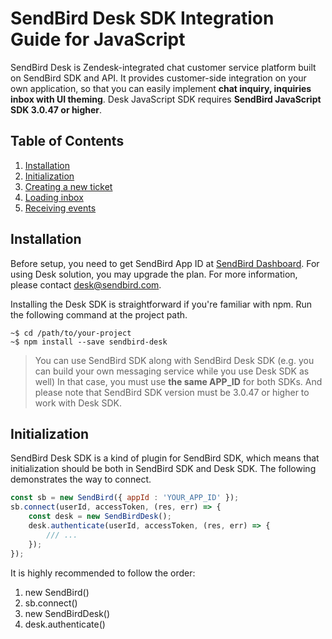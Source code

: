 SendBird Desk SDK Integration Guide for JavaScript
===========
SendBird Desk is Zendesk-integrated chat customer service platform built on SendBird SDK and API. It provides customer-side integration on your own application, so that you can easily implement **chat inquiry, inquiries inbox with UI theming**. Desk JavaScript SDK requires **SendBird JavaScript SDK 3.0.47 or higher**.

## Table of Contents

  1. [Installation](#installation)
  1. [Initialization](#initialization)
  1. [Creating a new ticket](#creating-a-new-ticket)
  1. [Loading inbox](#loading-inbox)
  1. [Receiving events](#receiving-events)
  
## Installation

Before setup, you need to get SendBird App ID at [SendBird Dashboard](https://dashboard.sendbird.com). For using Desk solution, you may upgrade the plan. For more information, please contact [desk@sendbird.com](mailto:desk@sendbird.com).

Installing the Desk SDK is straightforward if you're familiar with npm. Run the following command at the project path.
```
~$ cd /path/to/your-project
~$ npm install --save sendbird-desk
```

> You can use SendBird SDK along with SendBird Desk SDK (e.g. you can build your own messaging service while you use Desk SDK as well) In that case, you must use **the same APP_ID** for both SDKs. And please note that SendBird SDK version must be 3.0.47 or higher to work with Desk SDK.

## Initialization

SendBird Desk SDK is a kind of plugin for SendBird SDK, which means that initialization should be both in SendBird SDK and Desk SDK. The following demonstrates the way to connect.

```javascript
const sb = new SendBird({ appId : 'YOUR_APP_ID' });
sb.connect(userId, accessToken, (res, err) => {
    const desk = new SendBirdDesk();
    desk.authenticate(userId, accessToken, (res, err) => {
        /// ...
    });
});
```

It is highly recommended to follow the order:
1. new SendBird()
2. sb.connect()
3. new SendBirdDesk()
4. desk.authenticate()
